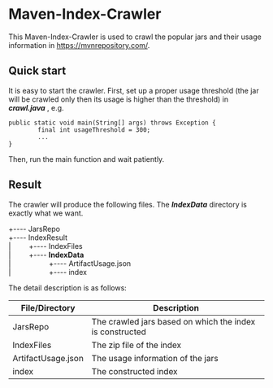 # Maven-Index-Crawler
This Maven-Index-Crawler is used to crawl the popular jars and their usage information in https://mvnrepository.com/.

## Quick start

It is easy to start the crawler. 
First, set up a proper usage threshold (the jar will be crawled only then its usage is higher than the threshold) in ***crawl.java*** , e.g.
```
public static void main(String[] args) throws Exception {
        final int usageThreshold = 300;
        ...
}
```

Then, run the main function and wait patiently.

## Result
The crawler will produce the following files. The ***IndexData*** directory is exactly what we want.

+---- JarsRepo <br>
+---- IndexResult <br>
| &nbsp; &nbsp; &nbsp; &nbsp; +---- IndexFiles <br>
| &nbsp; &nbsp; &nbsp; &nbsp; +---- **IndexData** <br>
| &nbsp; &nbsp; &nbsp; &nbsp; &nbsp; &nbsp; &nbsp; &nbsp; &nbsp; +---- ArtifactUsage.json <br>
| &nbsp; &nbsp; &nbsp; &nbsp; &nbsp; &nbsp; &nbsp; &nbsp; &nbsp; +---- index <br>


The detail description is as follows:

| File/Directory   | Description  |
|  ----  | ----  |
| JarsRepo  | The crawled jars based on which the index is constructed |
| IndexFiles  | The zip file of the index |
| ArtifactUsage.json  | The usage information of the jars |
| index  | The constructed index |

